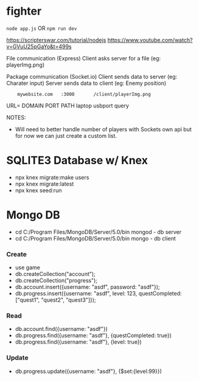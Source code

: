 # fighter

``` node app.js ```
OR
``` npm run dev ```

https://scripterswar.com/tutorial/nodejs
https://www.youtube.com/watch?v=GVuU25pGaYo&t=499s

File communication (Express)
    Client asks server for a file (eg: playerImg.png)

Package communication (Socket.io)
    Client sends data to server (eg: Charater input)
    Server sends data to client (eg: Enemy position)

        mywebsite.com   :3000       /client/playerImg.png
URL=    DOMAIN          PORT        PATH
        laptop          usbport     query

NOTES:
- Will need to better handle number of players with Sockets own api but for now we can just create a custom list.




# SQLITE3 Database w/ Knex
- npx knex migrate:make users
- npx knex migrate:latest
- npx knex seed:run

# Mongo DB
- cd C:/Program Files/MongoDB/Server/5.0/bin mongod - db server
- cd C:/Program Files/MongoDB/Server/5.0/bin mongo - db client

### Create
- use game
- db.createCollection("account");
- db.createCollection("progress");
- db.account.insert({username: "asdf", password: "asdf"});
- db.progress.insert({username: "asdf", level: 123, questCompleted: ["quest1", "quest2", "quest3"]});
### Read
- db.account.find({username: "asdf"})
- db.progress.find({username: "asdf"}, {questCompleted: true})
- db.progress.find({username: "asdf"}, {level: true})
### Update
- db.progress.update({username: "asdf"}, {$set:{level:99}})